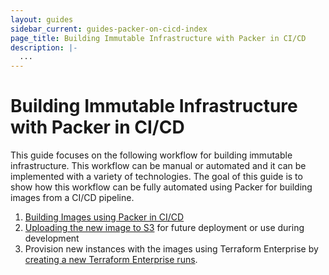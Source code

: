 ```yaml
---
layout: guides
sidebar_current: guides-packer-on-cicd-index
page_title: Building Immutable Infrastructure with Packer in CI/CD
description: |-
  ...
---
```


# Building Immutable Infrastructure with Packer in CI/CD

This guide focuses on the following workflow for building immutable infrastructure. This workflow can be manual or automated and it can be implemented with a variety of technologies. The goal of this guide is to show how this workflow can be fully automated using Packer for building images from a CI/CD pipeline.

1. [Building Images using Packer in CI/CD](./building-image-in-cicd.html)
2. [Uploading the new image to S3](./uploading-images-to-artifact.html) for future deployment or use during development
3. Provision new instances with the images using Terraform Enterprise by [creating a new Terraform Enterprise runs](./triggering-tfe.html).